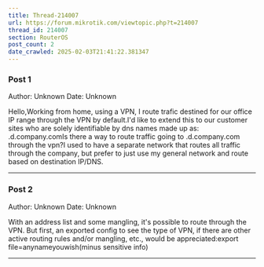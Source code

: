```yaml
---
title: Thread-214007
url: https://forum.mikrotik.com/viewtopic.php?t=214007
thread_id: 214007
section: RouterOS
post_count: 2
date_crawled: 2025-02-03T21:41:22.381347
---
```


### Post 1
Author: Unknown
Date: Unknown

Hello,Working from home, using a VPN, I route trafic destined for our office IP range through the VPN by default.I'd like to extend this to our customer sites who are solely identifiable by dns names made up as: <clientnumber>.d.company.comIs there a way to route traffic going to <anything>.d.company.com through the vpn?I used to have a separate network that routes all traffic through the company, but prefer to just use my general network and route based on destination IP/DNS.

---
### Post 2
Author: Unknown
Date: Unknown

With an address list and some mangling, it's possible to route through the VPN. But first, an exported config to see the type of VPN, if there are other active routing rules and/or mangling, etc., would be appreciated:export file=anynameyouwish(minus sensitive info)

---

